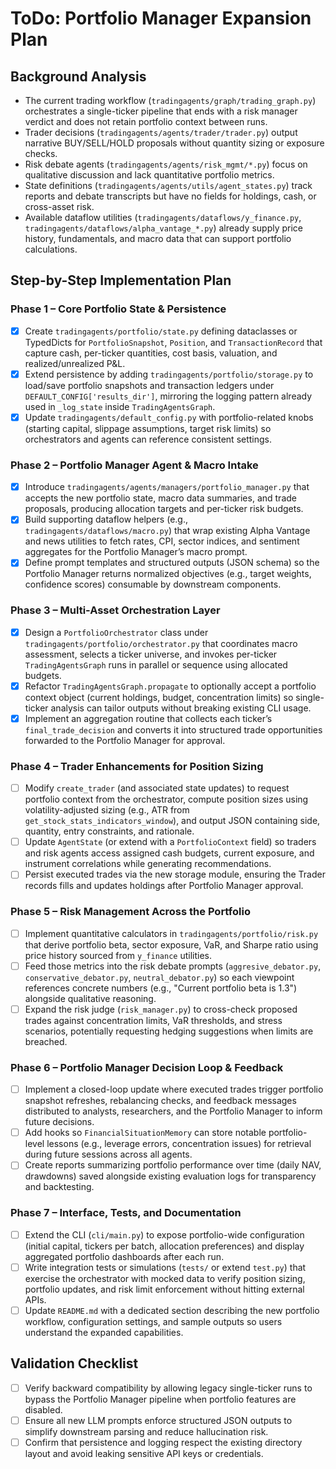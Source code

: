 # ToDo: Portfolio Manager Expansion Plan

## Background Analysis
- The current trading workflow (`tradingagents/graph/trading_graph.py`) orchestrates a single-ticker pipeline that ends with a risk manager verdict and does not retain portfolio context between runs.
- Trader decisions (`tradingagents/agents/trader/trader.py`) output narrative BUY/SELL/HOLD proposals without quantity sizing or exposure checks.
- Risk debate agents (`tradingagents/agents/risk_mgmt/*.py`) focus on qualitative discussion and lack quantitative portfolio metrics.
- State definitions (`tradingagents/agents/utils/agent_states.py`) track reports and debate transcripts but have no fields for holdings, cash, or cross-asset risk.
- Available dataflow utilities (`tradingagents/dataflows/y_finance.py`, `tradingagents/dataflows/alpha_vantage_*.py`) already supply price history, fundamentals, and macro data that can support portfolio calculations.

## Step-by-Step Implementation Plan

### Phase 1 – Core Portfolio State & Persistence
- [x] Create `tradingagents/portfolio/state.py` defining dataclasses or TypedDicts for `PortfolioSnapshot`, `Position`, and `TransactionRecord` that capture cash, per-ticker quantities, cost basis, valuation, and realized/unrealized P&L.
- [x] Extend persistence by adding `tradingagents/portfolio/storage.py` to load/save portfolio snapshots and transaction ledgers under `DEFAULT_CONFIG['results_dir']`, mirroring the logging pattern already used in `_log_state` inside `TradingAgentsGraph`.
- [x] Update `tradingagents/default_config.py` with portfolio-related knobs (starting capital, slippage assumptions, target risk limits) so orchestrators and agents can reference consistent settings.

### Phase 2 – Portfolio Manager Agent & Macro Intake
- [x] Introduce `tradingagents/agents/managers/portfolio_manager.py` that accepts the new portfolio state, macro data summaries, and trade proposals, producing allocation targets and per-ticker risk budgets.
- [x] Build supporting dataflow helpers (e.g., `tradingagents/dataflows/macro.py`) that wrap existing Alpha Vantage and news utilities to fetch rates, CPI, sector indices, and sentiment aggregates for the Portfolio Manager’s macro prompt.
- [x] Define prompt templates and structured outputs (JSON schema) so the Portfolio Manager returns normalized objectives (e.g., target weights, confidence scores) consumable by downstream components.

### Phase 3 – Multi-Asset Orchestration Layer
- [x] Design a `PortfolioOrchestrator` class under `tradingagents/portfolio/orchestrator.py` that coordinates macro assessment,
     selects a ticker universe, and invokes per-ticker `TradingAgentsGraph` runs in parallel or sequence using allocated budgets.
- [x] Refactor `TradingAgentsGraph.propagate` to optionally accept a portfolio context object (current holdings, budget, concentration limits) so single-ticker analysis can tailor outputs without breaking existing CLI usage.
- [x] Implement an aggregation routine that collects each ticker’s `final_trade_decision` and converts it into structured trade opportunities forwarded to the Portfolio Manager for approval.

### Phase 4 – Trader Enhancements for Position Sizing
- [ ] Modify `create_trader` (and associated state updates) to request portfolio context from the orchestrator, compute position sizes using volatility-adjusted sizing (e.g., ATR from `get_stock_stats_indicators_window`), and output JSON containing side, quantity, entry constraints, and rationale.
- [ ] Update `AgentState` (or extend with a `PortfolioContext` field) so traders and risk agents access assigned cash budgets, current exposure, and instrument correlations while generating recommendations.
- [ ] Persist executed trades via the new storage module, ensuring the Trader records fills and updates holdings after Portfolio Manager approval.

### Phase 5 – Risk Management Across the Portfolio
- [ ] Implement quantitative calculators in `tradingagents/portfolio/risk.py` that derive portfolio beta, sector exposure, VaR, and Sharpe ratio using price history sourced from `y_finance` utilities.
- [ ] Feed those metrics into the risk debate prompts (`aggresive_debator.py`, `conservative_debator.py`, `neutral_debator.py`) so each viewpoint references concrete numbers (e.g., "Current portfolio beta is 1.3") alongside qualitative reasoning.
- [ ] Expand the risk judge (`risk_manager.py`) to cross-check proposed trades against concentration limits, VaR thresholds, and stress scenarios, potentially requesting hedging suggestions when limits are breached.

### Phase 6 – Portfolio Manager Decision Loop & Feedback
- [ ] Implement a closed-loop update where executed trades trigger portfolio snapshot refreshes, rebalancing checks, and feedback messages distributed to analysts, researchers, and the Portfolio Manager to inform future decisions.
- [ ] Add hooks so `FinancialSituationMemory` can store notable portfolio-level lessons (e.g., leverage errors, concentration issues) for retrieval during future sessions across all agents.
- [ ] Create reports summarizing portfolio performance over time (daily NAV, drawdowns) saved alongside existing evaluation logs for transparency and backtesting.

### Phase 7 – Interface, Tests, and Documentation
- [ ] Extend the CLI (`cli/main.py`) to expose portfolio-wide configuration (initial capital, tickers per batch, allocation preferences) and display aggregated portfolio dashboards after each run.
- [ ] Write integration tests or simulations (`tests/` or extend `test.py`) that exercise the orchestrator with mocked data to verify position sizing, portfolio updates, and risk limit enforcement without hitting external APIs.
- [ ] Update `README.md` with a dedicated section describing the new portfolio workflow, configuration settings, and sample outputs so users understand the expanded capabilities.

## Validation Checklist
- [ ] Verify backward compatibility by allowing legacy single-ticker runs to bypass the Portfolio Manager pipeline when portfolio features are disabled.
- [ ] Ensure all new LLM prompts enforce structured JSON outputs to simplify downstream parsing and reduce hallucination risk.
- [ ] Confirm that persistence and logging respect the existing directory layout and avoid leaking sensitive API keys or credentials.
